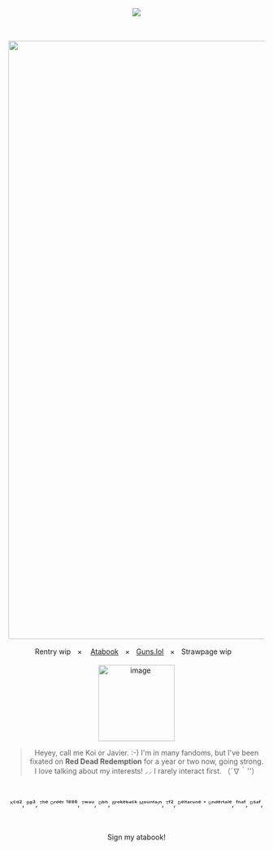 <div align="center">

  
![](https://komarev.com/ghpvc/?username=sillybillykoijoi&color=724b2f&label=Folks&style=plastic)
<br />


<br />
<br />

<img width="1310" height="1177" alt="image" src="https://github.com/user-attachments/assets/61478554-9b88-4907-8f5d-65e311c63753" />





Rentry wipㅤ×
ㅤ[Atabook](https://sillybillykoijoi.atabook.org/)ㅤ×ㅤ[Guns.lol](https://guns.lol/sillybillykoijoi)ㅤ×ㅤStrawpage wipㅤ
<br />
<br />
<img width="150" height="150" alt="image" src="https://github.com/user-attachments/assets/8ad18d73-31f2-457a-a549-f8b457dca334" />
<br />
> Heyey, call me Koi or Javier. :-) I'm in many fandoms, but I've been fixated on **Red Dead Redemption** for a year or two now, going strong. I love talking about my interests! ⸝⸝ I rarely interact first. （´∇｀''）
<br />

ᴷᶜᵈ², ᴮᵍ³, ᵀʰᵉ ᴼʳᵈᵉʳ ¹⁸⁸⁶, ᵀʷᵃᵘ, ᴰᵇʰ, ᴮʳᵒᵏᵉᵇᵃᶜᵏ ᴹᵒᵘⁿᵗᵃᶦⁿ, ᵀᶠ², ᴰᵉˡᵗᵃʳᵘⁿᵉ ⁺ ᵁⁿᵈᵉʳᵗᵃˡᵉ, ᶠⁿᵃᶠ, ᴰˢᵃᶠ, 

 

  <br />
<br />
Sign my atabook!
